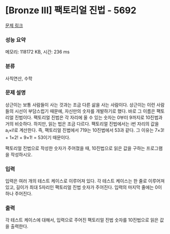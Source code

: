 # [Bronze III] 팩토리얼 진법 - 5692 

[문제 링크](https://www.acmicpc.net/problem/5692) 

### 성능 요약

메모리: 118172 KB, 시간: 236 ms

### 분류

사칙연산, 수학

### 문제 설명

<p>상근이는 보통 사람들이 사는 것과는 조금 다른 삶을 사는 사람이다. 상근이는 이런 사람들의 시선이 부담스럽기 때문에, 자신만의 숫자를 개발하기로 했다. 바로 그 이름은 팩토리얼 진법이다. 팩토리얼 진법은 각 자리에 올 수 있는 숫자는 0부터 9까지로 10진법과 거의 비슷하다. 하지만, 읽는 법은 조금 다르다. 팩토리얼 진법에서는 i번 자리의 값을 a<sub>i</sub>×i!로 계산한다. 즉, 팩토리얼 진법에서 719는 10진법에서 53과 같다. 그 이유는 7×3! + 1×2! + 9×1! = 53이기 때문이다.</p>

<p>팩토리얼 진법으로 작성한 숫자가 주어졌을 때, 10진법으로 읽은 값을 구하는 프로그램을 작성하시오. </p>

### 입력 

 <p>입력은 여러 개의 테스트 케이스로 이루어져 있다. 각 테스트 케이스는 한 줄로 이루어져 있고, 길이가 최대 5자리인 팩토리얼 진법 숫자가 주어진다. 입력의 마지막 줄에는 0이 하나 주어진다.</p>

### 출력 

 <p>각 테스트 케이스에 대해서, 입력으로 주어진 팩토리얼 진법 숫자를 10진법으로 읽은 값을 출력한다.</p>

